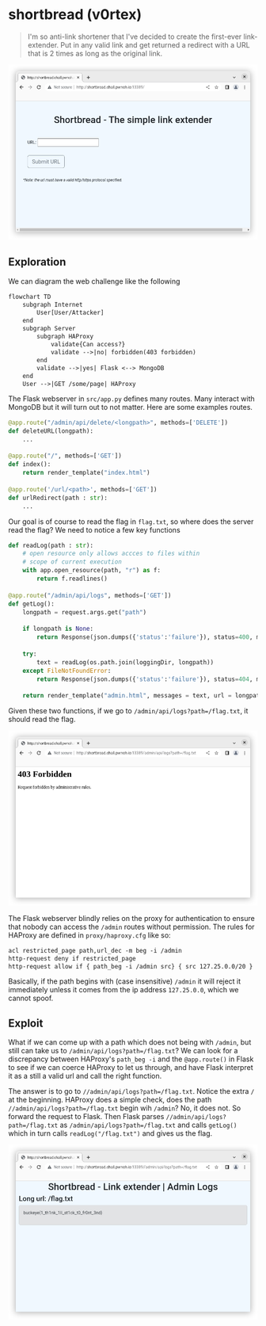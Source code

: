 # shortbread (v0rtex)
> I'm so anti-link shortener that I've decided to create the first-ever link-extender. Put in any valid link and get returned a redirect with a URL that is 2 times as long as the original link.

![welcome page of the challenge website](welcome.png)

## Exploration
We can diagram the web challenge like the following

```mermaid
flowchart TD
    subgraph Internet
        User[User/Attacker]
    end
    subgraph Server
        subgraph HAProxy
            validate{Can access?}
            validate -->|no| forbidden(403 forbidden)
        end
        validate -->|yes| Flask <--> MongoDB
    end
    User -->|GET /some/page| HAProxy
```

The Flask webserver in `src/app.py` defines many routes. Many interact with MongoDB but it will turn out to not matter. Here are some examples routes.
```python
@app.route("/admin/api/delete/<longpath>", methods=['DELETE'])
def deleteURL(longpath):
    ...

@app.route("/", methods=['GET'])
def index():
    return render_template("index.html")

@app.route('/url/<path>', methods=['GET'])
def urlRedirect(path : str):
    ...
```

Our goal is of course to read the flag in `flag.txt`, so where does the server read the flag? We need to notice a few key functions
```python
def readLog(path : str):
    # open resource only allows accces to files within 
    # scope of current execution
    with app.open_resource(path, "r") as f:
        return f.readlines()

@app.route("/admin/api/logs", methods=['GET'])
def getLog():
    longpath = request.args.get("path")

    if longpath is None:
        return Response(json.dumps({'status':'failure'}), status=400, mimetype="application/json")

    try: 
        text = readLog(os.path.join(loggingDir, longpath))
    except FileNotFoundError:
        return Response(json.dumps({'status':'failure'}), status=404, mimetype="application/json")

    return render_template("admin.html", messages = text, url = longpath)

```
Given these two functions, if we go to `/admin/api/logs?path=/flag.txt`, it should read the flag.

![403 forbidden on the website](forbidden.png)

The Flask webserver blindly relies on the proxy for authentication to ensure that nobody can access the `/admin` routes without permission. The rules for HAProxy are defined in `proxy/haproxy.cfg` like so:
```
acl restricted_page path,url_dec -m beg -i /admin
http-request deny if restricted_page
http-request allow if { path_beg -i /admin src} { src 127.25.0.0/20 }
```

Basically, if the path begins with (case insensitive) `/admin` it will reject it immediately unless it comes from the ip address `127.25.0.0`, which we cannot spoof.

## Exploit

What if we can come up with a path which does not being with `/admin`, but still can take us to `/admin/api/logs?path=/flag.txt`? We can look for a discrepancy between HAProxy's `path_beg -i` and the `@app.route()` in Flask to see if we can coerce HAProxy to let us through, and have Flask interpret it as a still a valid url and call the right function.

The answer is to go to `//admin/api/logs?path=/flag.txt`. Notice the extra `/` at the beginning. HAProxy does a simple check, does the path `//admin/api/logs?path=/flag.txt` begin wih `/admin`? No, it does not. So forward the request to Flask. Then Flask parses `//admin/api/logs?path=/flag.txt` as `/admin/api/logs?path=/flag.txt` and calls `getLog()` which in turn calls `readLog("/flag.txt")` and gives us the flag.

![flag displayed on the website in the admin view](flag.png)
